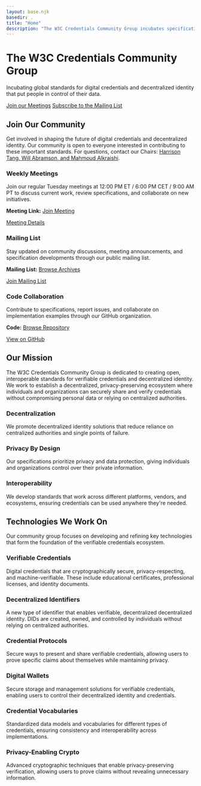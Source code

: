 ```yaml
---
layout: base.njk
basedir: .
title: "Home"
description: "The W3C Credentials Community Group incubates specifications for decentralized identity and digital credentials."
---
```


<div class="hero">
  <div class="container">
    <h1>The W3C Credentials Community Group</h1>
    <p>
Incubating global standards for digital credentials and decentralized
identity that put people in control of their data.
    </p>
    <div class="cta-buttons">
<a href="https://www.w3.org/groups/cg/credentials/calendar/"
   class="btn btn-primary">Join our Meetings</a>
<a href="https://www.w3.org/community/credentials/join"
   class="btn btn-secondary">Subscribe to the Mailing List</a>
    </div>
  </div>
</div>

<section class="content-section">
  <div class="container">
    <h2 class="section-title">Join Our Community</h2>
    <p class="section-subtitle">
Get involved in shaping the future of digital credentials and decentralized
identity. Our community is open to everyone interested in contributing to
these important standards. For questions, contact our Chairs:
<a href="mailto:harrison@spokeo.com,will@legreq.com,mahmoud@mavennet.com?subject=Question about W3C CCG">Harrison Tang, Will Abramson, and Mahmoud Alkraishi</a>.
    </p>
    <div class="feature-grid">
      <div class="feature-card">
        <h3><i class="fas fa-calendar-alt"></i>Weekly Meetings</h3>
        <p>
Join our regular Tuesday meetings at 12:00 PM ET / 6:00 PM CET / 9:00 AM PT
to discuss current work, review specifications, and collaborate on new
initiatives.
        </p>
        <p>
<strong>Meeting Link:</strong>
<a href="https://meet.google.com/dzc-yjfq-tyf" target="_blank" rel="noopener noreferrer">Join Meeting</a>
        </p>
<a href="https://www.w3.org/events/meetings/dda13eef-820e-4cc5-b28f-f5c79f06052d/#next" class="btn btn-primary">
Meeting Details</a>
      </div>
      <div class="feature-card">
        <h3><i class="fas fa-envelope"></i>Mailing List</h3>
        <p>
Stay updated on community discussions, meeting announcements, and
specification developments through our public mailing list.
        </p>
        <p>
<strong>Mailing List:</strong>
<a href="https://lists.w3.org/Archives/Public/public-credentials/" target="_blank" rel="noopener noreferrer">Browse Archives</a>
        </p>
<a href="https://www.w3.org/community/credentials/join" class="btn btn-primary">
Join Mailing List
        </a>
      </div>
      <div class="feature-card">
        <h3><i class="fab fa-github"></i>Code Collaboration</h3>
        <p>
Contribute to specifications, report issues, and collaborate on
implementation examples through our GitHub organization.
        </p>
        <p>
<strong>Code:</strong>
<a href="https://github.com/w3c-ccg" target="_blank" rel="noopener noreferrer">Browse Repository</a>
        </p>
<a href="https://github.com/w3c-ccg" target="_blank" rel="noopener noreferrer" class="btn btn-primary">View on GitHub</a>
      </div>
    </div>
  </div>
</section>

<section class="content-section">
  <div class="container">
    <h2 class="section-title">Our Mission</h2>
    <p class="section-subtitle">
The W3C Credentials Community Group is dedicated to creating open,
interoperable standards for verifiable credentials and decentralized
identity. We work to establish a decentralized, privacy-preserving ecosystem
where individuals and organizations can securely share and verify credentials
without compromising personal data or relying on centralized authorities.
    </p>
    <div class="feature-grid">
      <div class="feature-card">
        <h3><i class="fas fa-network-wired"></i>Decentralization</h3>
        <p>
We promote decentralized identity solutions that reduce reliance on
centralized authorities and single points of failure.
        </p>
      </div>
      <div class="feature-card">
        <h3><i class="fas fa-shield-alt"></i>Privacy By Design</h3>
        <p>
Our specifications prioritize privacy and data protection, giving individuals
and organizations control over their private information.
        </p>
      </div>
      <div class="feature-card">
        <h3><i class="fas fa-puzzle-piece"></i>Interoperability</h3>
        <p>
We develop standards that work across different platforms, vendors, and
ecosystems, ensuring credentials can be used anywhere they're needed.
        </p>
      </div>
    </div>
  </div>
</section>

<!--section class="content-section">
    <div class="container">
        <h2 class="section-title">Getting Started</h2>
        <p class="section-subtitle">
            New to verifiable credentials or decentralized identity? Here's how you can get started with our community and technologies.
        </p>

        <div class="feature-grid">
            <div class="feature-card">
                <h3>For Developers</h3>
                <p>Start building with verifiable credentials using our implementation guides, code examples, and developer resources.</p>
                <a href="/developers/">Developer Resources</a>
            </div>
            <div class="feature-card">
                <h3>For Organizations</h3>
                <p>Learn how verifiable credentials can benefit your organization and explore adoption strategies.</p>
                <a href="/organizations/">Organization Guide</a>
            </div>
            <div class="feature-card">
                <h3>For Researchers</h3>
                <p>Explore academic papers, research findings, and contribute to the theoretical foundations of our work.</p>
                <a href="/research/">Research Resources</a>
            </div>
        </div>
    </div>
</section-->

<section class="content-section">
  <div class="container">
    <h2 class="section-title">Technologies We Work On</h2>
    <p class="section-subtitle">
Our community group focuses on developing and refining key technologies that
form the foundation of the verifiable credentials ecosystem.
    </p>
    <div class="feature-grid">
      <div class="feature-card">
        <h3><i class="fas fa-certificate"></i>Verifiable Credentials</h3>
        <p>
Digital credentials that are cryptographically secure, privacy-respecting,
and machine-verifiable. These include educational certificates, professional
licenses, and identity documents.
        </p>
      </div>
      <div class="feature-card">
        <h3><i class="fas fa-fingerprint"></i>Decentralized Identifiers</h3>
        <p>
A new type of identifier that enables verifiable, decentralized decentralized
identity. DIDs are created, owned, and controlled by individuals without
relying on centralized authorities.
        </p>
      </div>
      <div class="feature-card">
        <h3><i class="fas fa-exchange-alt"></i>Credential Protocols</h3>
        <p>
Secure ways to present and share verifiable credentials, allowing users to
prove specific claims about themselves while maintaining privacy.
        </p>
      </div>
      <div class="feature-card">
        <h3><i class="fas fa-wallet"></i>Digital Wallets</h3>
        <p>
Secure storage and management solutions for verifiable credentials, enabling
users to control their decentralized identity and credentials.
        </p>
      </div>
      <div class="feature-card">
        <h3><i class="fas fa-book"></i>Credential Vocabularies</h3>
        <p>
Standardized data models and vocabularies for different types of credentials,
ensuring consistency and interoperability across implementations.
        </p>
      </div>
      <div class="feature-card">
        <h3><i class="fas fa-lock"></i>Privacy-Enabling Crypto</h3>
        <p>
Advanced cryptographic techniques that enable privacy-preserving
verification, allowing users to prove claims without revealing unnecessary
information.
        </p>
      </div>
    </div>
  </div>
</section>
